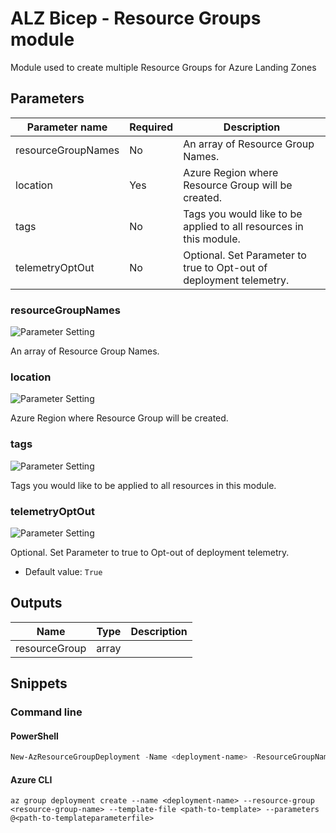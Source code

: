 # ALZ Bicep - Resource Groups module

Module used to create multiple Resource Groups for Azure Landing Zones

## Parameters

Parameter name | Required | Description
-------------- | -------- | -----------
resourceGroupNames | No       | An array of Resource Group Names.
location       | Yes      | Azure Region where Resource Group will be created.
tags           | No       | Tags you would like to be applied to all resources in this module.
telemetryOptOut | No       | Optional. Set Parameter to true to Opt-out of deployment telemetry.

### resourceGroupNames

![Parameter Setting](https://img.shields.io/badge/parameter-optional-green?style=flat-square)

An array of Resource Group Names.

### location

![Parameter Setting](https://img.shields.io/badge/parameter-required-orange?style=flat-square)

Azure Region where Resource Group will be created.

### tags

![Parameter Setting](https://img.shields.io/badge/parameter-optional-green?style=flat-square)

Tags you would like to be applied to all resources in this module.

### telemetryOptOut

![Parameter Setting](https://img.shields.io/badge/parameter-optional-green?style=flat-square)

Optional. Set Parameter to true to Opt-out of deployment telemetry.

- Default value: `True`

## Outputs

Name | Type | Description
---- | ---- | -----------
resourceGroup | array |

## Snippets

### Command line

#### PowerShell

```powershell
New-AzResourceGroupDeployment -Name <deployment-name> -ResourceGroupName <resource-group-name> -TemplateFile <path-to-template> -TemplateParameterFile <path-to-templateparameter>
```

#### Azure CLI

```text
az group deployment create --name <deployment-name> --resource-group <resource-group-name> --template-file <path-to-template> --parameters @<path-to-templateparameterfile>
```
